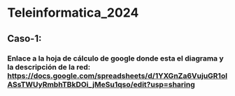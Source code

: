 # Teleinformatica_2024

## Caso-1: 
### Enlace a la hoja de cálculo de google donde esta el diagrama y la descripción de la red: https://docs.google.com/spreadsheets/d/1YXGnZa6VujuGR1olASsTWUyRmbhTBkDOi_jMeSu1qso/edit?usp=sharing